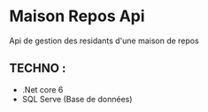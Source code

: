# Maison Repos Api
Api de gestion des residants d'une maison de repos

## TECHNO :
  * .Net core 6
  * SQL Serve (Base de données)
